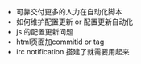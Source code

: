 * 可靠交付更多的人力在自动化脚本
* 如何维护配置更新 or 配置更新自动化
* js 的配置更新问题
* html页面加commitid or tag
* irc notification 搭建了就需要用起来